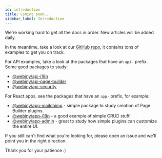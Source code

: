 ```yaml
---
id: introduction
title: Coming soon...
sidebar_label: Introduction
---
```


We're working hard to get all the docs in order. New articles will be added daily.

In the meantime, take a look at our [GitHub repo](https://github.com/webiny/webiny-js), it contains tons of examples to get you on track. 

For API examples, take a look at the packages that have an `api-` prefix. Some good packages to study:

- [@webiny/api-i18n](https://github.com/webiny/webiny-js/tree/master/packages/api-i18n)
- [@webiny/api-page-builder](https://github.com/webiny/webiny-js/tree/master/packages/api-page-builder)
- [@webiny/api-security](https://github.com/webiny/webiny-js/tree/master/packages/api-security)

For React apps, see the packages that have an `app-` prefix, for example:

- [@webiny/app-mailchimp](https://github.com/webiny/webiny-js/tree/master/packages/app-mailchimp) - simple package to study creation of Page Builder plugins.
- [@webiny/app-i18n](https://github.com/webiny/webiny-js/tree/master/packages/app-i18n) - a good example of simple CRUD stuff.
- [@webiny/app-admin](https://github.com/webiny/webiny-js/tree/master/packages/app-admin) - great to study how simple plugins can customize the entire UI.


If you still can't find what you're looking for, please open an issue and we'll point you in the right direction.

Thank you for your patience :)
